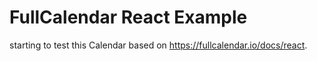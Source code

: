 # FullCalendar React Example

starting to test this Calendar based on https://fullcalendar.io/docs/react.
